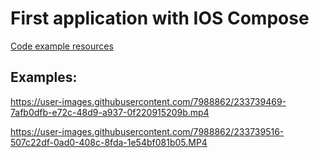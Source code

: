 # First application with IOS Compose

[Code example resources](https://victorbrandalise.com/googles-account-switcher-with-jetpack-compose/)

## Examples:

https://user-images.githubusercontent.com/7988862/233739469-7afb0dfb-e72c-48d9-a937-0f220915209b.mp4

https://user-images.githubusercontent.com/7988862/233739516-507c22df-0ad0-408c-8fda-1e54bf081b05.MP4

